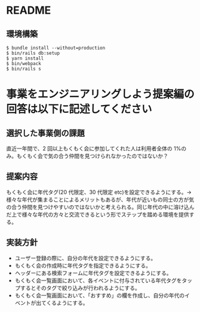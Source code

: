 # README

## 環境構築

```
$ bundle install --without=production
$ bin/rails db:setup
$ yarn install
$ bin/webpack
$ bin/rails s
```

# 事業をエンジニアリングしよう提案編の回答は以下に記述してください

## 選択した事業側の課題

直近一年間で、2 回以上もくもく会に参加してくれた人は利用者全体の 1%のみ。もくもく会で気の合う仲間を見つけられなかったのではないか？

## 提案内容

もくもく会に年代タグ(20 代限定、30 代限定 etc)を設定できるようにする。→ 様々な年代が集まることによるメリットもあるが、年代が近いもの同士の方が気の合う仲間を見つけやすいのではないかと考えられる。同じ年代の中に溶け込んだ上で様々な年代の方々と交流できるという形でステップを踏める環境を提供する。

## 実装方針

- ユーザー登録の際に、自分の年代を設定できるようにする。
- もくもく会の作成時に年代タグを指定できるようにする。
- ヘッダーにある検索フォームに年代タグを設定できるようにする。
- もくもく会一覧画面において、各イベントに付与されている年代タグをタップするとそのタグで絞り込みが行われるようにする。
- もくもく会一覧画面において、「おすすめ」の欄を作成し、自分の年代のイベントが出てくるようにする。
